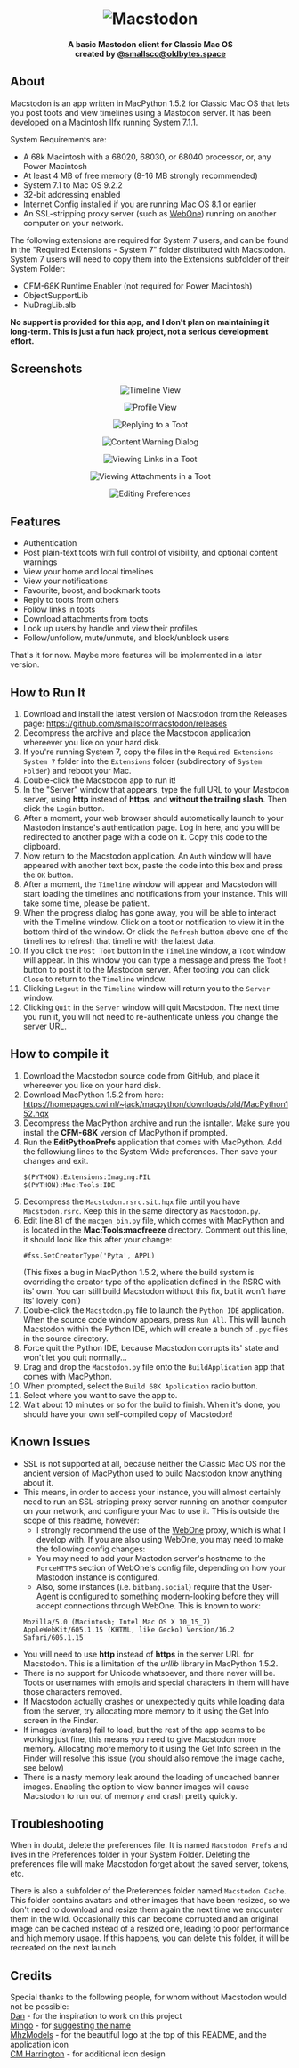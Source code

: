<h1 align="center"><img src="readme_screenshots/logo.png" alt="Macstodon"></h1>
<h4 align="center">A basic Mastodon client for Classic Mac OS<br>created by <a href="https://oldbytes.space/@smallsco">@smallsco@oldbytes.space</a></h4>

## About
Macstodon is an app written in MacPython 1.5.2 for Classic Mac OS that lets you post toots and view timelines using a Mastodon server. It has been developed on a Macintosh IIfx running System 7.1.1.

System Requirements are:

* A 68k Macintosh with a 68020, 68030, or 68040 processor, or, any Power Macintosh
* At least 4 MB of free memory (8-16 MB strongly recommended)
* System 7.1 to Mac OS 9.2.2
* 32-bit addressing enabled
* Internet Config installed if you are running Mac OS 8.1 or earlier
* An SSL-stripping proxy server (such as [WebOne](https://github.com/atauenis/webone)) running on another computer on your network.

The following extensions are required for System 7 users, and can be found in the "Required Extensions - System 7" folder distributed with Macstodon. System 7 users will need to copy them into the Extensions subfolder of their System Folder:

* CFM-68K Runtime Enabler (not required for Power Macintosh)
* ObjectSupportLib
* NuDragLib.slb

**No support is provided for this app, and I don't plan on maintaining it long-term. This is just a fun hack project, not a serious development effort.**

## Screenshots
<p align="center">
    <img src="readme_screenshots/timeline.png?raw=true" alt="Timeline View">
</p>
<p align="center">
    <img src="readme_screenshots/profile.png?raw=true" alt="Profile View">
</p>
<p align="center">
    <img src="readme_screenshots/toot.png?raw=true" alt="Replying to a Toot">
</p>
<p align="center">
    <img src="readme_screenshots/contentwarning.png?raw=true" alt="Content Warning Dialog">
</p>
<p align="center">
    <img src="readme_screenshots/links.png?raw=true" alt="Viewing Links in a Toot">
</p>
<p align="center">
    <img src="readme_screenshots/attachments.png?raw=true" alt="Viewing Attachments in a Toot">
</p>
<p align="center">
    <img src="readme_screenshots/prefs.png?raw=true" alt="Editing Preferences ">
</p>

## Features

* Authentication
* Post plain-text toots with full control of visibility, and optional content warnings
* View your home and local timelines
* View your notifications
* Favourite, boost, and bookmark toots
* Reply to toots from others
* Follow links in toots
* Download attachments from toots
* Look up users by handle and view their profiles
* Follow/unfollow, mute/unmute, and block/unblock users

That's it for now. Maybe more features will be implemented in a later version.

## How to Run It
1. Download and install the latest version of Macstodon from the Releases page: <https://github.com/smallsco/macstodon/releases>
2. Decompress the archive and place the Macstodon application whereever you like on your hard disk.
3. If you're running System 7, copy the files in the `Required Extensions - System 7` folder into the `Extensions` folder (subdirectory of `System Folder`) and reboot your Mac.
4. Double-click the Macstodon app to run it!
5. In the "Server" window that appears, type the full URL to your Mastodon server, using **http** instead of **https**, and **without the trailing slash**. Then click the `Login` button.
6. After a moment, your web browser should automatically launch to your Mastodon instance's authentication page. Log in here, and you will be redirected to another page with a code on it. Copy this code to the clipboard.
7. Now return to the Macstodon application. An `Auth` window will have appeared with another text box, paste the code into this box and press the `OK` button.
8. After a moment, the `Timeline` window will appear and Macstodon will start loading the timelines and notifications from your instance. This will take some time, please be patient.
9. When the progress dialog has gone away, you will be able to interact with the Timeline window. Click on a toot or notification to view it in the bottom third of the window. Or click the `Refresh` button above one of the timelines to refresh that timeline with the latest data.
10. If you click the `Post Toot` button in the `Timeline` window, a `Toot` window will appear. In this window you can type a message and press the `Toot!` button to post it to the Mastodon server. After tooting you can click `Close` to return to the `Timeline` window.
11. Clicking `Logout` in the `Timeline` window will return you to the `Server` window.
12. Clicking `Quit` in the `Server` window will quit Macstodon. The next time you run it, you will not need to re-authenticate unless you change the server URL.

## How to compile it
1. Download the Macstodon source code from GitHub, and place it whereever you like on your hard disk.
2. Download MacPython 1.5.2 from here: <https://homepages.cwi.nl/~jack/macpython/downloads/old/MacPython152.hqx>
3. Decompress the MacPython archive and run the isntaller. Make sure you install the **CFM-68K** version of MacPython if prompted.
4. Run the **EditPythonPrefs** application that comes with MacPython. Add the followiung lines to the System-Wide preferences. Then save your changes and exit.
	```
	$(PYTHON):Extensions:Imaging:PIL
	$(PYTHON):Mac:Tools:IDE
	```  
5. Decompress the `Macstodon.rsrc.sit.hqx` file until you have `Macstodon.rsrc`. Keep this in the same directory as `Macstodon.py`.
6. Edit line 81 of the `macgen_bin.py` file, which comes with MacPython and is located in the **Mac:Tools:macfreeze** directory. Comment out this line, it should look like this after your change:
	```
	#fss.SetCreatorType('Pyta', APPL)
	```  
	(This fixes a bug in MacPython 1.5.2, where the build system is overriding the creator type of the application defined in the RSRC with its' own. You can still build Macstodon without this fix, but it won't have its' lovely icon!)
7. Double-click the `Macstodon.py` file to launch the `Python IDE` application. When the source code window appears, press `Run All`. This will launch Macstodon within the Python IDE, which will create a bunch of `.pyc` files in the source directory.
8. Force quit the Python IDE, because Macstodon corrupts its' state and won't let you quit normally...
9. Drag and drop the `Macstodon.py` file onto the `BuildApplication` app that comes with MacPython.
10. When prompted, select the `Build 68K Application` radio button.
11. Select where you want to save the app to.
12. Wait about 10 minutes or so for the build to finish. When it's done, you should have your own self-compiled copy of Macstodon!

## Known Issues
* SSL is not supported at all, because neither the Classic Mac OS nor the ancient version of MacPython used to build Macstodon know anything about it.
* This means, in order to access your instance, you will almost certainly need to run an SSL-stripping proxy server running on another computer on your network, and configure your Mac to use it. THis is outside the scope of this readme, however:
	* I strongly recommend the use of the [WebOne](https://github.com/atauenis/webone) proxy, which is what I develop with. If you are also using WebOne, you may need to make the following config changes:
	* You may need to add your Mastodon server's hostname to the `ForceHTTPS` section of WebOne's config file, depending on how your Mastodon instance is configured.
	* Also, some instances (i.e. `bitbang.social`) require that the User-Agent is configured to something modern-looking before they will accept connections through WebOne. This is known to work:  
	```
	Mozilla/5.0 (Macintosh; Intel Mac OS X 10_15_7) AppleWebKit/605.1.15 (KHTML, like Gecko) Version/16.2 Safari/605.1.15
	```
* You will need to use **http** instead of **https** in the server URL for Macstodon. This is a limitation of the *urllib* library in MacPython 1.5.2.
* There is no support for Unicode whatsoever, and there never will be. Toots or usernames with emojis and special characters in them will have those characters removed.
* If Macstodon actually crashes or unexpectedly quits while loading data from the server, try allocating more memory to it using the Get Info screen in the Finder.
* If images (avatars) fail to load, but the rest of the app seems to be working just fine, this means you need to give Macstodon more memory. Allocating more memory to it using the Get Info screen in the Finder will resolve this issue (you should also remove the image cache, see below)
* There is a nasty memory leak around the loading of uncached banner images. Enabling the option to view banner images will cause Macstodon to run out of memory and crash pretty quickly.

## Troubleshooting
When in doubt, delete the preferences file. It is named `Macstodon Prefs` and lives in the Preferences folder in your System Folder. Deleting the preferences file will make Macstodon forget about the saved server, tokens, etc.  

There is also a subfolder of the Preferences folder named `Macstodon Cache`. This folder contains avatars and other images that have been resized, so we don't need to download and resize them again the next time we encounter them in the wild. Occasionally this can become corrupted and an original image can be cached instead of a resized one, leading to poor performance and high memory usage. If this happens, you can delete this folder, it will be recreated on the next launch.

## Credits
Special thanks to the following people, for whom without Macstodon would not be possible:  
[Dan](https://bitbang.social/@billgoats) - for the inspiration to work on this project  
[Mingo](https://oldbytes.space/@mingo) - for [suggesting the name](https://oldbytes.space/@mingo/109316322622806248)  
[MhzModels](https://artsio.com/@mhzmodels) - for the beautiful logo at the top of this README, and the application icon  
[CM Harrington](https://mastodon.online/@octothorpe) - for additional icon design
